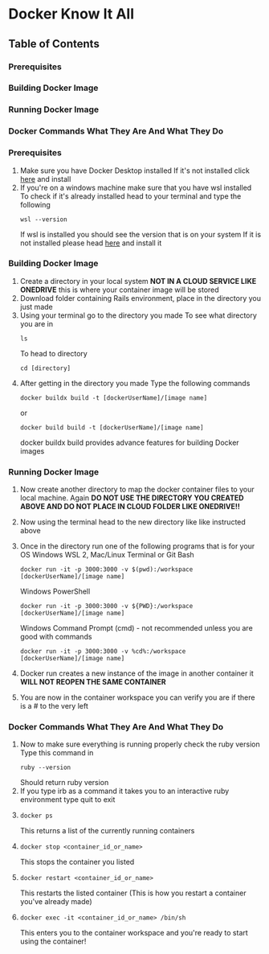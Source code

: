 # Docker Know It All

## **Table of Contents**

### Prerequisites

### Building Docker Image

### Running Docker Image

### Docker Commands What They Are And What They Do






### Prerequisites

1. Make sure you have Docker Desktop installed
   If it's not installed click [here](https://www.docker.com/products/docker-desktop/) and install
2. If you're on a windows machine make sure that you have wsl installed
   To check if it's already installed head to your terminal and type the following
   ```batch
   wsl --version
   ```
   If wsl is installed you should see the version that is on your system
   If it is not installed please head [here](https://learn.microsoft.com/en-us/windows/wsl/install) and install it



### Building Docker Image

1. Create a directory in your local system **NOT IN A CLOUD SERVICE LIKE ONEDRIVE** this is where your container image will be stored
2. Download folder containing Rails environment, place in the directory you just made
3. Using your terminal go to the directory you made
   To see what directory you are in
   ```batch
   ls
   ```
   To head to directory
   ```batch
   cd [directory]
   ```
4. After getting in the directory you made Type the following commands
   ```batch
   docker buildx build -t [dockerUserName]/[image name]
   ```
   or
   ```batch
   docker build build -t [dockerUserName]/[image name]
   ```
   docker buildx build provides advance features for building Docker images



### Running Docker Image

1. Now create another directory to map the docker container files to your local machine. Again **DO NOT USE THE DIRECTORY YOU CREATED ABOVE AND DO NOT PLACE IN CLOUD FOLDER LIKE ONEDRIVE!!**
2. Now using the terminal head to the new directory like like instructed above
3. Once in the directory run one of the following programs that is for your OS
   Windows WSL 2, Mac/Linux Terminal or Git Bash
   ```batch
   docker run -it -p 3000:3000 -v $(pwd):/workspace [dockerUserName]/[image name]
   ```

   Windows PowerShell
   ```batch
   docker run -it -p 3000:3000 -v ${PWD}:/workspace [dockerUserName]/[image name]
   ```
   
   Windows Command Prompt (cmd) - not recommended unless you are good with commands
   ```batch
   docker run -it -p 3000:3000 -v %cd%:/workspace [dockerUserName]/[image name]
   ```
4. Docker run creates a new instance of the image in another container it **WILL NOT REOPEN THE SAME CONTAINER**
5. You are now in the container workspace you can verify you are if there is a # to the very left



### Docker Commands What They Are And What They Do

1. Now to make sure everything is running properly check the ruby version
   Type this command in
   ```batch
   ruby --version
   ```
   Should return ruby version
2. If you type irb as a command it takes you to an interactive ruby environment type quit to exit
3. ```batch
   docker ps
   ```
   This returns a list of the currently running containers
4. ```batch
   docker stop <container_id_or_name>
   ```
   This stops the container you listed
5. ```batch
   docker restart <container_id_or_name>
   ```
   This restarts the listed container (This is how you restart a container you've already made)
6. ```batch
   docker exec -it <container_id_or_name> /bin/sh
   ```
   This enters you to the container workspace and you're ready to start using the container!
   
